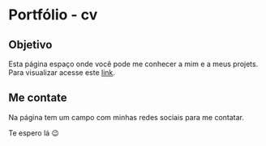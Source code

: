 # Portfólio - cv

## Objetivo

Esta página espaço onde você pode me conhecer a mim e a meus projets. Para visualizar acesse este [link](https://thalesmenegueco.github.io/cv/).

## Me contate

Na página tem um campo com minhas redes sociais para me contatar. 

Te espero lá 😉
